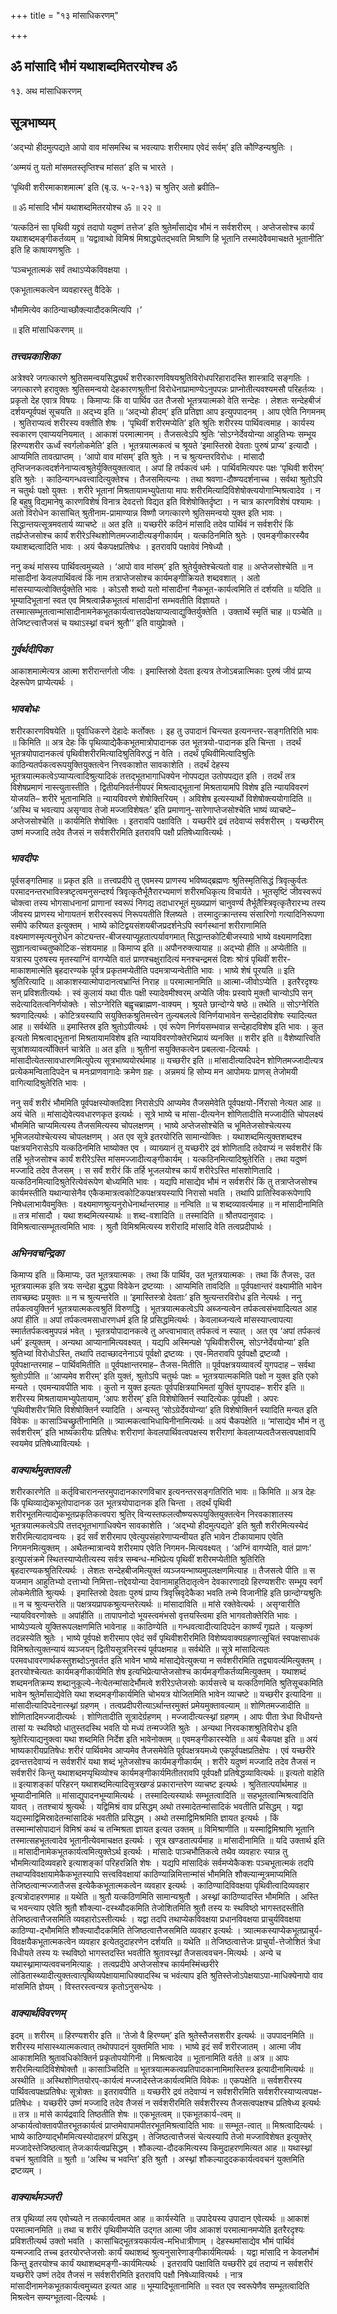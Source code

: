+++
title = "१३ मांसाधिकरणम्"

+++


## ॐ मांसादि भौमं यथाशब्दमितरयोश्च ॐ

१३. अथ मांसाधिकरणम्

## **सूत्रभाष्यम्**

‘अद्भ्यो हीदमुत्पद्यते आपो वाव मांसमस्थि च भवत्यापः शरीरमाप एवेदं सर्वम्’ इति कौण्डिन्यश्रुतिः ।

‘अम्मयं तु यतो मांसमतस्तृप्तिश्च मांसत’ इति च भारते ।

‘पृथिवी शरीरमाकाशमात्म’ इति (बृ.उ. ५-२-१३) च श्रुतिर् अतो ब्रवीति–

॥ ॐ मांसादि भौमं यथाशब्दमितरयोश्च ॐ ॥ २२ ॥

‘यत्कठिनं सा पृथिवी यद्द्रवं तदापो यदुष्णं तत्तेज’ इति श्रुतेर्मांसाद्येव भौमं न सर्वशरीरम् । अप्तेजसोश्च कार्यं यथाशब्दमङ्गीकर्तव्यम् ॥ ‘यद्वावाथो विमिश्रं मिश्राद्ध्येतद्भवति मिश्राणि हि भूतानि तस्मादेवैवमाचक्षते भूतानीति’ इति हि काषायणश्रुतिः ।

‘पञ्चभूतात्मकं सर्वं तथाऽप्येकविवक्षया ।

एकभूतात्मकत्वेन व्यवहारस्तु वैदिके ।

भौममित्येव काठिन्याच्छौक्ल्यादौदकमित्यपि ।’

॥ इति मांसाधिकरणम् ॥

### ***तत्त्वप्रकाशिका***

अत्रेश्वरे जगत्कारणे श्रुतिसमन्वयसिद्ध्यर्थं शरीरकारणविषयश्रुतिविरोधपरिहारादस्ति शास्त्रादि सङ्गतिः । जगत्कारणे हरावुक्तः श्रुतिसमन्वयो देहकारणश्रुतीनां विरोधेनाप्रामाण्येऽनुपपन्नः प्राप्नोतीत्यवश्यमसौ परिहर्तव्यः । प्रकृतो देह एवात्र विषयः । किमाप्यः किं वा पार्थिव उत तैजसो भूतत्रयात्मको वेति सन्देहः । लेशतः सन्देहबीजं दर्शयन्पूर्वपक्षं सूचयति ॥ अद्भ्य इति ॥ ‘अद्भ्यो हीदम्’ इति प्रतिज्ञा आप इत्युपपादनम् । आप एवेति निगमनम् । श्रुतिराप्यत्वं शरीरस्य वक्तीति शेषः । ‘पृथिवीं शरीरमप्येति’ इति श्रुतिः शरीरस्य पार्थिवत्वमाह । कार्यस्य स्वकारण एवाप्ययनियमात् । आकाशं परमात्मानम् । तैजसत्वेऽपि श्रुतिः ‘सोऽग्नेर्देवयोन्या आहुतिभ्यः सम्भूय हिरण्यशरीर ऊर्ध्वं स्वर्गलोकमेति’ इति । भूतत्रयात्मकत्वं च श्रूयते ‘इमास्तिस्रो देवताः पुरुषं प्राप्य’ इत्यादौ । आप्यमिति तावत्प्राप्तम् । ‘आपो वाव मांसम्’ इति श्रुतेः । न च श्रुत्यन्तरविरोधः । मांसादौ तृप्तिजनकत्वदर्शनेनाप्यत्वश्रुतेर्युक्तियुक्तत्वात् । अपां हि तर्पकत्वं धर्मः । पार्थिवमित्यपरः पक्षः ‘पृथिवी शरीरम्’ इति श्रुतेः । काठिन्यगन्धवत्त्वादित्युक्तेश्च । तैजसमित्यन्यः । तथा श्रवणा-दौष्ण्यदर्शनाच्च । सर्वथा श्रुतोऽपि न चतुर्थः पक्षो युक्तः । शरीरे भूतानां मिश्रतायामभ्युपेताया मापः शरीरमित्यादिविशेषोक्त्ययोगान्मिश्रत्वादेव । न हि बहुषु विद्यमानेषु कारणविशेषं विनात्र देवदत्तो विद्यत इति विशेषोक्तिर्दृष्टा । न चात्र कारणविशेषं पश्यामः । अतो विरोधेन कासांचित् श्रुतीनाम-प्रामाण्यान्न विष्णौ जगत्कारणे श्रुतिसमन्वयो युक्त इति भावः । सिद्धान्तयत्सूत्रमवतार्य व्याचष्टे ॥ अत इति ॥ यच्छरीरे कठिनं मांसादि तदेव पार्थिवं न सर्वशरीरं किं तर्ह्यप्तेजसोश्च कार्यं शरीरेऽस्थिशोणितमज्जादीत्यङ्गीकार्यम् । यत्कठिनमिति श्रुतेः । एवमङ्गीकारस्यैव यथाशब्दत्वादिति भावः । अयं चैकपक्षप्रतिषेधः । इतरावपि पक्षावेवं निषेध्यौ ।

ननु कथं मांसस्य पार्थिवत्वमुच्यते । ‘आपो वाव मांसम्’ इति श्रुतेर्युक्तेश्चेत्यतो वाह ॥ अप्तेजसोश्चेति ॥ न मांसादीनां केवलपार्थिवत्वं किं नाम तत्राप्तेजसोश्च कार्यमङ्गीक्रियते शब्दवशात् । अतो मांसस्याप्यत्वोक्तिर्युक्तेति भावः । कोऽसौ शब्दो यतो मांसादीनां नैकभूत-कार्यत्वमिति तं दर्शयति ॥ यदिति ॥ भूम्यादिभूतानां स्वत एव मिश्रत्वान्नैकभूतत्वं मांसादीनां सम्भवतीति विज्ञायते । तस्मात्सम्भूतत्वान्मांसादीनामनेकभूतकार्यत्वात्तदपेक्षयाप्यत्वाद्युक्तिर्युक्तेति । उक्तार्थे स्मृतिं चाह ॥ पञ्चेति ॥ तेजिष्टत्त्वात्तैजसं च यथाऽस्थ्नां वचनं श्रुतौ’’ इति वायुप्रेाक्ते ।

### ***गुर्वर्थदीपिका***

आकाशमात्मेत्यत्र आत्मा शरीरान्तर्गतो जीवः । इमास्तिस्रो देवता इत्यत्र तेजोऽबन्नात्मिकाः पुरुषं जीवं प्राप्य देहरूपेण प्राप्येत्यर्थः ।

### ***भावबोधः***

शरीरकारणविषयेति ॥ पूर्वाधिकरणे देहादेः कर्तोक्तः । इह तु उपादानं चिन्त्यत इत्यनन्तर-सङ्गतिरिति भावः ॥ किमिति ॥ अत्र देहः किं पृथिव्याद्येकैकभूतमात्रोपादानक उत भूतत्रयो-पादानक इति चिन्ता । तदर्थं भूतत्रयोपादानकत्वं पृथिवीशरीरमित्यादिश्रुतिविरुद्धं न वेति । तदर्थं पृथिवीमित्यादिश्रुतिः काठिन्यतर्पकत्वरूपयुक्तियुक्तत्वेन निरवकाशोत सावकाशेति । तदर्थं देहस्य भूतत्रयात्मकत्वेऽप्याप्यत्वादिश्रुत्यादिकं तत्तद्भूतभागाधिक्येन नोपपद्यत उतोपपद्यत इति । तदर्थं तत्र विशेषप्रमाणं नास्त्युतास्तीति । द्वितीयनिवर्तनीयपरं मिश्रत्वाद्भूतानां मिश्रतायामपि विशेष इति न्यायविवरणं योजयति– शरीरे भूतानामिति ॥ न्यायविवरणे शेषोक्तिरियम् । अविशेष इत्यस्यार्थो विशेषोक्त्ययोगादिति ॥ ‘अस्थि च भवत्याप असृग्वाव तेजो मज्जाविशेषतः’ इति प्रमाणानु-सारेणाप्तेजसोश्चेति भाष्यं व्याचष्टे– अप्तेजसोश्चेति ॥ कार्यमिति शेषोक्तिः । इतरावपि पक्षाविति । यच्छरीरे द्रवं तदेवाप्यं सर्वशरीरम् । यच्छरीरम् उष्णं मज्जादि तदेव तैजसं न सर्वशरीरमिति इतरावपि पक्षौ प्रतिषेध्यावित्यर्थः ।

### ***भावदीपः***

पूर्वसङ्गतिमाह ॥ प्रकृत इति ॥ तत्त्वप्रदीपे तु एवमस्य प्राणस्य भविष्यद्ब्रह्मणः श्रुतिस्मृतिसिद्धं त्रिवृत्कुर्वतः परमादनन्तरभाविस्त्रष्टृत्वमनुसन्दर्श्य त्रिवृत्कृतैर्भूतैरारभ्यमाणं शरीरमधिकृत्य विचार्यते । भूतसृष्टिं जीवस्वरूपं चोक्त्वा तस्य भोगसाधनानां प्राणानां स्वरूपं निगद्य तदाधारभूतं मुख्यप्राणं चानुवर्ण्य तैर्भूतैस्त्रिवृत्कृतैरारभ्य तस्य जीवस्य प्राणस्य भोगायतनं शरीरस्वरूपं निरूपयतीति श्लिष्यते । तस्मादुत्क्रान्तस्य संसारिणो गत्यादिनिरूपणा समीपे करिष्यत इत्युक्तम् । भाष्ये कोटिद्वयसंशयबीजप्रदर्शनेऽपि स्वर्गस्थानां शरीराणामिति वक्ष्यमाणस्मृत्यनुरोधेन कोट्यन्तर-बीजस्याप्यूहतात्पर्यावगमात् सिद्धान्तकोटिबीजस्याग्रे भाष्ये वक्ष्यमाणदिशा सुज्ञानत्वाच्चतुष्कोटिक-संशयमाह ॥ किमाप्य इति ॥ अपौनरुक्त्यायाह ॥ अद्भ्यो हीति ॥ अप्येतीति ॥ यत्रास्य पुरुषस्य मृतस्याग्निं वागप्येति वातं प्राणश्चक्षुरादित्यं मनश्चन्द्रमसं दिशः श्रोत्रं पृथिवीं शरीर-माकाशमात्मेति बृहदारण्यके पूर्वत्र प्रकृतमप्येतीति पदमत्राप्यन्वेतीति भावः । भाष्ये शेषं पूरयति ॥ इति श्रुतिरित्यादि ॥ आकाशस्यात्मोपादानत्वभ्रान्तिं निराह ॥ परमात्मानमिति ॥ आत्मा-जीवोऽप्येति । इतरैरदृश्यः सन् प्रविशतीत्यर्थः । स्वं कुलायं यथा पीतः पक्षी स्यादेवमीश्वरम् अप्येति जीवः प्रस्वापे मुक्तौ चान्योऽपि सन् सदेत्यादितत्वनिर्णयोक्तेः । सोऽग्नेरिति बह्वृचब्राह्मण-वाक्यम् । श्रूयते छान्दोग्ये षष्ठे ॥ तथेति ॥ सोऽग्नेरिति श्रवणादित्यर्थः । कोटित्रयस्यापि सयुक्तिकश्रुतिमत्त्वेन तुल्यबलत्वे विनिर्णयाभावेन सन्देहादविशेषः स्यादित्यत आह ॥ सर्वथेति ॥ इमास्तिस्र इति श्रुतोऽपीत्यर्थः । एवं रूपेण निर्णयसम्भवान्न सन्देहादविशेष इति भावः । कुत इत्यतो मिश्रत्वाद्भूतानां मिश्रतायामविशेष इति न्यायविवरणोक्तेरभिप्रायं व्यनक्ति ॥ शरीर इति ॥ वैशेष्यात्त्विति सूत्रांशव्यावर्त्योक्तिर्न चात्रेति ॥ अत इति ॥ श्रुतीनां सयुक्तिकत्वेन प्रबलत्वा-दित्यर्थः । मांसादीत्येतत्सावधारणमित्युपेत्य सूत्रभाष्ययोरर्थमाह ॥ यच्छरीर इति ॥ मांसादीत्यादिपदेन शोणितमज्जादीत्यत्र प्रत्येकमन्वितादिपदेन च मनःप्राणवागादेः क्रमेण ग्रहः । अन्नमयं हि सोम्य मन आपोमयः प्राणस् तेजोमयी वागित्यादिश्रुतेरिति भावः ।

ननु सर्वं शरीरं भौममिति पूर्वपक्षस्योक्तदिशा निरासेऽपि आप्यमेव तैजसमेवेति पूर्वपक्षयो-र्निरासो नेत्यत आह ॥ अयं चेति ॥ मांसाद्येवेत्यवधारणकृत इत्यर्थः । सूत्रे भाष्ये च मांसा-दीत्यनेन शोणितादीति मज्जादीति चोपलक्ष्यं भौममिति चाप्यमित्यस्य तैजसमित्यस्य चोपलक्षणम् । भाष्ये अप्तेजसोश्चेति च भूमितेजसोश्चेत्यस्य भूमिजलयोश्चेत्यस्य चोपलक्षणम् । अत एव सूत्रे इतरयोरिति सामान्योक्तिः । यथाशब्दमित्युक्तशब्दश्च पक्षत्रयनिरासेऽपि यत्कठिनमिति भाष्योक्त एव । व्याख्यानं तु यच्छरीरे द्रवं शोणितादि तदेवाप्यं न सर्वशरीरं किं तर्हि भूतेजसोश्च कार्यं शरीरेऽस्ति मांसमज्जादीत्यङ्गीकार्यम् । यत्कठिनमित्यादिश्रुतेरिति । तथा यदुष्णं मज्जादि तदेव तैजसम् । स सर्वं शरीरं किं तर्हि भूजलयोश्च कार्यं शरीरेऽस्ति मांसशोणितादि । यत्कठिनमित्यादिश्रुतेरित्येवंरूपेण बोध्यमिति भावः । यद्यपि मांसाद्येव भौमं न सर्वशरीरं किं तु तत्राप्तेजसोश्च कार्यमस्तीति यथान्यासेनैव एकैकमात्रत्वकोटिकपक्षत्रयस्यापि निरासो भवति । तथापि प्रातिस्विकरूपेणापि निषेधलाभायैवमुक्तिः । वक्ष्यमाणश्रुत्यनुरोधेनार्थान्तरमाह ॥ नन्विति ॥ च शब्दव्यावर्त्यमाह ॥ न मांसादीनामिति ॥ तत्र मांसादौ । यथा शब्दमित्यस्यार्थः ॥ शब्द-वशादिति ॥ तस्मादिति ॥ श्रौतपदानुवादः । विमिश्रत्वात्सम्भूतत्वमिति भावः । श्रुतौ विमिश्रमित्यस्य शरीरादि मांसादि वेति तत्वप्रदीपार्थः ।

### ***अभिनवचन्द्रिका***

किमाप्य इति ॥ किमाप्यः, उत भूतत्रयात्मकः । तथा किं पार्थिव, उत भूतत्रयात्मकः । तथा किं तैजसः, उत भूतत्रयात्मक इति त्रयः सन्देहा बुद्ध्या विवेकेन द्रष्टव्याः । आप्यमिति तावदिति ॥ पूर्वपक्षान्तरं वक्ष्यामीति भावेन तावच्छब्दः प्रयुक्तः ॥ न च श्रुत्यन्तरेति ॥ ‘इमास्तिस्त्रो देवताः’ इति श्रुत्यन्तरविरोध इति नेत्यर्थः । ननु तर्पकत्वयुक्तिर्न भूतत्रयात्मकत्वश्रुतिं विरुणद्धि । भूतत्रयात्मकत्वेऽपि अब्जन्यत्वेन तर्पकत्वसंभवादित्यत आह अपां हीति ॥ अपां तर्पकत्वमसाधारणधर्म इति हि प्रसिद्धमित्यर्थः । केवलाब्जन्यत्वे मांसस्याप्त्वापत्या स्मार्ततर्पकत्वमुपपन्नं भवेत् । भूतत्रयोपादानकत्वे तु अप्त्वाभावात् तर्पकत्वं न स्यात् । अत एव ‘अपां तर्पकत्वं धर्म’ इत्युक्तम् । अन्यथा आप्यानामित्यवक्ष्यत् । यद्यपि अस्मिन्पक्षे ‘पृथिवीशरीरम्, सोऽग्नेर्देवयोन्या’ इति श्रुतिभ्यां विरोधोऽस्ति, तथापि तदाच्छादनेनाऽयं पूर्वक्षो द्रष्टव्यः । एव-मितरावपि पूर्वपक्षौ द्रष्टव्यौ । पूर्वपक्षान्तरमाह – पार्थिवमितीति ॥ पूर्वपक्षान्तरमाह– तैजस-मितीति ॥ पूर्वपक्षत्रयव्यावर्त्यं युगपदाह – सर्वथा श्रुतोऽपीति ॥ ‘आप्यमेव शरीरम्’ इति युक्तं, श्रुतोऽपि चतुर्थः पक्षः = भूतत्रयात्मकमिति पक्षो न युक्त इति एको मन्यते । एवमन्यावपीति भावः । कुतो न युक्त इत्यतः पूर्वपक्षित्रयाभिमतां युक्तिं युगपदाह– शरीर इति ॥ शरीरस्य मिश्रतायामभ्युपेतायाम्, ‘आपः शरीरम्’ इति विशेषोक्तिर्न स्यादित्येकः पूर्वपक्षी । अपरः ‘पृथिवीशरीर’मिति विशेषोक्तिर्न स्यादिति । अन्यस्तु ‘सोऽग्रेर्देवयोन्या’ इति विशेषोक्तिर्न स्यादिति मन्यत इति विवेकः ॥ कासाञ्चिच्छ्रुतीनामिति ॥ त्र्यात्मकत्वाभिधायिनीनामित्यर्थः ॥ अयं चैकपक्षेति ॥ ‘मांसाद्येव भौमं न तु सर्वशरीरम्’ इति भाष्यकारीयः प्रतिषेधः शरीराणां केवलपार्थिवत्वपक्षस्य शरीराणां केवलाप्यत्वतैजसत्वपक्षावपि स्वयमेव प्रतिषेध्यावित्यर्थः ।

### ***वाक्यार्थमुक्तावली***

शरीरकारणेति ॥ कर्तृविचारानन्तरमुपादानकारणविचार इत्यनन्तरसङ्गतिरिति भावः ॥ किमिति ॥ अत्र देहः किं पृथिव्याद्येकभूतोपादानक उत भूतत्रयोपादानक इति चिन्ता । तदर्थं पृथिवी शरीरभूतमित्याद्येकभूतप्रकृतिकत्वपरा श्रुतिर् विन्यस्तफलत्वौष्ण्यरूपयुक्तियुक्तत्वेन निरवकाशातस्य भूतत्रयात्मकत्वेऽपि तत्तद्भूतभागाधिक्येन सावकाशेति । ‘अद्भ्यो हीदमुत्पद्यते’ इति श्रुतौ शरीरमित्यस्येदं शरीरमित्यादावन्वयः । इदं सर्वं शरीरमाप एवेत्युपसंहारेणाप्यन्वीयत इति भावेन टीकायामाप एवेति निगमनमित्युक्तम् । अथैतन्मात्रान्वये शरीरमाप एवेति निगमन-मित्यवक्ष्यत् । ‘अग्निं वागप्येति, वातं प्राणः’ इत्युपसंक्रमे स्थितस्याप्येतीत्यस्य सर्वत्र सम्बन्ध-मभिप्रेत्य पृथिवीं शरीरमप्येतीति श्रुतिरिति बृहदारण्यकश्रुतिरित्यर्थः । लेशतः सन्देहबीजमित्युक्तं व्यञ्जयन्भाष्यमुपलक्षणमित्याह ॥ तैजसत्वे पीति ॥ स यजमान आहुतिभ्यो दत्ताभ्यो निमित्ता-त्तद्देवयोन्या देवानामाहुतिदातृत्वेन देवकारणादग्रे हिरण्यशरीरः सम्भूय स्वर्गं लोकमेतीति श्रुत्यर्थः । इमास्तिस्रो देवताः पुरुषं प्राप्य त्रिवृत्त्रिवृदेकैका भवति तन्मे विजानीहि इति छान्दोग्यश्रुतिः ॥ न च श्रुत्यन्तरेति ॥ पक्षत्रयप्रापकश्रुत्यन्तरेत्यर्थः ॥ मांसादाविति ॥ मांसे रक्तेवेत्यर्थः । असृग्वारीति न्यायविवरणोक्तेः ॥ अपांहीति ॥ तापापनोदो भूयस्त्वमंभसो वृत्तयस्त्विमा इति भागवतोक्तेरिति भावः । भाष्येऽप्यत्वे युक्तिरूपलक्षणमिति भावेनाह ॥ काठिण्येति ॥ गन्धवत्वादीत्यादिपदेन कार्ष्ण्यं गृह्यते । यत्कृष्णं तदन्नस्येति श्रुतेः । भाष्ये पूर्वपक्षे शरीरमाप एवेदं सर्वं पृथिवीशरीरमिति विशेष्यवाक्यग्रहणात्सूचितं स्वपक्षसाधकं विमिश्रतेत्युक्तन्यायं व्यञ्जयन् द्वितीयसूत्रनिरस्यं पूर्वपक्षमाह ॥ सर्वथेति ॥ सूत्रे मांसादित्यतः परमवधावरणार्थकस्तुशब्दोऽनुवर्तत इति भावेन भाष्ये मांसाद्येवेत्युक्त्या न सर्वशरीरमिति तद्व्यावर्त्यमित्युक्तम् । इतरयोश्चेत्यतः कार्यमङ्गीकार्यमिति शेष इत्यभिप्रेत्याप्तेजसोश्च कार्यमङ्गीकर्तव्यमित्युक्तम् । यथाशब्दं शब्दमनतिक्रम्य शब्दानुकूल्ये-नेत्येतन्मांसादेर्भौमत्वे शरीरेऽप्तेजसोः कार्यसत्त्वे च यत्कठिणमिति श्रुतिसूचकमिति भावेन श्रुतेर्मांसाद्येवेति यथा शब्दमङ्गीकार्यमिति चोभयत्र योजितमिति भावेन व्याचष्टे ॥ यच्छरीर इत्यादिना ॥ मांसादीत्यादिपदेनात्स्थ्नां ग्रहणम् । तत्वप्रदीपरीत्याऽर्थान्तरमुक्तं प्रमेयमुक्तावल्याम् ॥ शोणितमज्जादीति ॥ शोणितादिमज्जादीत्यर्थः । शोणितादीति सूत्रादेर्ग्रहणम् । मज्जादीत्यत्स्थ्नां ग्रहणम् । आपः पीता त्रेधा विधीयन्ते तासां यः स्थविष्ठो धातुस्तदस्थि भवति यो मध्यं तन्मज्जेति श्रुतेः । अन्यथा निरवकाशश्रुतिविरोध इति श्रुतेरित्याद्यनुक्त्वा यथा शब्दमिति निर्देश इति भावेनोक्तम् ॥ एवमङ्गीकारस्येति ॥ अयं चैकपक्ष इति ॥ अयं भाष्यकारीयप्रतिषेधः शरीरं पार्थिवमेव आप्यमेव तैजसमेवेति पूर्वपक्षत्रयमध्ये एकपूर्वपक्षप्रतिक्षेपः । एवं यच्छरीरे द्रवन्तत्तदेवाप्यं न सर्वशरीरं यथा शब्दं भूतेजसोश्च कार्यमङ्गीकार्यम् । शरीरे यदुष्णं मज्जादि तदेव तैजसं न सर्वशरीरं किन्तु यथाशब्दमप्पृथिव्योश्च कार्यमङ्गीकार्यमितीतरावपि पूर्वपक्षौ प्रतिषेद्धव्यावित्यर्थः ॥ इत्यतो वाहेति ॥ इत्याशङ्कां परिहरन् यथाशब्दमित्यादिसूत्रखण्डं प्रकारान्तरेण व्याचष्ट इत्यर्थः । श्रुतितात्पर्यार्थमाह ॥ भूम्यादीनामिति ॥ मांसाद्युपादनभूम्यामित्यर्थः । तस्मादित्यस्यार्थः सम्भूतत्वादिति ॥ सहभूतत्वान्मिश्रत्वादिति यावत् । ततश्चायं श्रुत्यर्थः । यद्विमिश्रं वाव प्रसिद्धम् अथो तस्मादेतन्मांसादिकं भवतीति प्रसिद्धम् । यद्वा यद्यस्माद्विमिस्रादेतन्मांसादिकं भवतीति प्रसिद्धम् । अथो तस्माद्विमिश्रमिति ज्ञायत इत्यर्थः । किं तस्मान्मांसोपादानं विमिश्रं कथं च तन्मिश्रता ज्ञायत इत्यत उक्तम् ॥ विमिश्राणीति ॥ यस्माद्विमिश्राणि भूतानि तस्मात्सहभूतत्वादेव भूतानीत्येवमाचक्षत इत्यर्थः । सूत्र खण्डतात्पर्यमाह ॥ मांसादीनामिति ॥ यदि उक्तार्थ इति ॥ मांसादीनामेकभूतकार्यत्वमित्युक्तेऽर्थ इत्यर्थः । मांसादेः पाञ्चभौतिकत्वे तथैव व्यवहारः स्यान्न तु भौममित्यादिव्यवहारे इत्याशङ्कां परिहरन्निति शेषः । यद्यपि मांसादिकं सर्वमप्येकैकशः पञ्चभूतात्मकं तदपि तथाप्यविवक्षायामेकैकभूतस्यापि सत्त्वविवक्षायां काठिण्यान्निमित्तान्मांसं भौममिति शौक्ल्यान्मूत्रमाप्यमिति तेजिष्ठत्वान्मज्जातैजस इत्येकैकभूतात्मकत्वेन व्यवहार इत्यर्थः । काठिण्यादिविवक्षया पृथिवीत्वादिव्यवहार इत्यत्रोदाहरणमाह ॥ यथेति ॥ श्रुतौ यत्कठिणमिति सामान्यश्रुतौ । अस्थ्नां काठिण्यादस्ति भौममिति । अस्ति च भवन्त्याप एवेति श्रुतौ शौक्ल्या-दस्थ्यौदकमिति तेजोशितमिति श्रुतौ तस्य यः स्थविष्ठो भागस्तदस्तीति तेजिष्ठत्वात्तैजसमिति व्यवहारोऽस्तीत्यर्थः । यद्वा तदपि तथाप्येकविवक्षया प्रधानविवक्षया प्राचुर्यविवक्षया काठिण्या-द्भौममिति शौक्ल्यादौदकमिति तेजिष्ठत्वात्तैजसमिति व्यवहार इत्यर्थः । त्र्यात्मकस्याप्येकभूतप्राचुर्य-विवक्षयैकभूतात्मकत्वेन व्यवहार इत्येतदुदाहरणेन दर्शयति ॥ यथेति ॥ तेजिष्ठत्वात्तेजः प्राचुर्या-त्तेजोशितं त्रेधा विधीयते तस्य यः स्थविष्ठो भागस्तदस्ति भवतीति श्रुतावस्थ्नां तैजसत्ववचन-मित्यर्थः । अन्ये च यथास्थ्नामाप्यत्ववचनमित्याहुः । तत्वप्रदीपे अप्तेजसोश्च कार्यमस्मिंच्छरीरे लोडितास्थ्यादीत्युक्तत्वात्पृथिव्यपेक्षायामाधिक्यादस्थि च भवंत्याप इति श्रुतिस्तेजोऽपेक्षयाऽपा-माधिक्येनापो वाव मांसमिति ज्ञेयम् । विस्तरस्त्वन्यत्र कृतोऽनुसन्धेयः ।

### ***वाक्यार्थविवरणम्***

इदम् ॥ शरीरम् ॥ हिरण्यशरीर इति ॥ ‘तेजो वै हिरण्यम्’ इति श्रुतेस्तैजसशरीर इत्यर्थः ॥ उपपादनमिति ॥ शरीरस्य मांसास्थ्यात्मकत्वात् तथोपपादनं युक्तमिति भावः । भाष्ये इदं सर्वं शरीरजातम् । आत्मा जीव आकाशमिति श्रुतावधिकोक्तिर्न प्रकृतोपयोगिनी ॥ मिश्रत्वादेव ॥ भूतानामिति वर्तते ॥ अत्र ॥ आपः शरीरमित्यादिविशेषोक्तौ ॥ कासाञ्चिदिति ॥ भूतत्रयात्मकत्वप्रतिपादकानामिमास्तिस्त्र इत्यादीनामित्यर्थः ॥ अस्थीति ॥ अस्थिशोणितयोरप्-कार्यत्वं मज्जादेस्तेजःकार्यत्वमिति विवेकः ॥ एकपक्षेति ॥ सर्वशरीरस्य पार्थिवत्वपक्षप्रतिषेधः सूत्रोक्तः ॥ इतरावपीति ॥ यच्छरीरे द्रवं तदेवाप्यं न सर्वशरीरमिति सर्वशरीरस्याप्यत्वपक्ष-प्रतिषेधः । यच्छरीरे उष्णं मज्जादि तदेव तैजसं न सर्वशरीरमिति सर्वशरीरस्य तैजसत्वपक्षश्च प्रतिषेध्य इत्यर्थः ॥ तत्र ॥ मांसे कार्यद्रवादि तिष्ठतीति शेषः ॥ एकभूतत्वम् ॥ एकभूतकार्य-त्वम् ॥ अप्कार्यत्वोक्तावपीतरभूतकार्यत्वं प्राप्तमेवापामपीतरभूतमिश्रत्वादिति भावः ॥ सम्भूत-त्वात् ॥ मिश्रत्वादित्यर्थः । भाष्ये काठिण्याद्भौममित्यस्योदाहरणं प्रसिद्धम् । तेजिष्ठत्वात्तैजसं चेत्यस्यापि तेजो मज्जाविशेषत इत्युक्तेर् मज्जादेस्तेजिष्ठत्वात् तेजःकार्यत्वप्रसिद्धम् । शौकल्या-दौदकमित्यस्य किमुदाहरणमित्यत आह ॥ यथास्थ्नां वचनं श्रुताविति ॥ श्रुतौ ॥ ‘अस्थि च भवन्ति’ इति श्रुतौ । अस्थ्नां शौकल्यादुदककार्यत्ववचनं युक्तमिति द्रष्टव्यम् ।

### ***वाक्यार्थमञ्जरी***

तत्र पृथिव्यां लय एवोच्यते न तत्कार्यत्वमत आह ॥ कार्यस्येति ॥ उपादेयस्य उपादान एवेत्यर्थः ॥ आकाशं परमात्मानमिति ॥ तथा च शरीरं पृथिवीमप्येति उद्गत आत्मा जीव आकाशं परमात्मानमप्येति इतरैरदृश्यः प्रविशतीत्यर्थ उक्तो भवति । कासांचिद्भूतत्रयकार्यत्व-मभिधात्रीणाम् । देहस्थमांसाद्येव भौमं पार्थिवं यन्मज्जादि तच्च इतरयोरप्तेजसोः कार्यं यथाशब्दं श्रुत्यनुसारेणाङ्गीकार्यमित्यर्थः । यद्वा मांसादि न केवलभौमं किन्तु इतरयोश्च कार्यं यथाशब्दमङ्गी-कार्यमित्यर्थः । इतरावपि पक्षाविति यच्छरीरे द्रवं तदाप्यं न सर्वशरीरं यच्छरीरे उष्णं तदेव तैजसं न सर्वशरीरमिति इतरावपि पक्षौ निषेध्यावित्यर्थः । नात्र मांसादीनामनेकभूतकार्यत्वमुच्यत इत्यत आह ॥ भूम्यादिभूतानामिति ॥ स्वत एव स्वरूपेणैव सम्भूतत्वादिति मिश्रत्वेन सम्यग्भूतत्वा-दित्यर्थः ।





